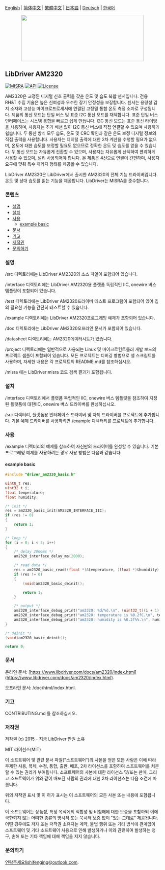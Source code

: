 [English](/README.md) | [ 简体中文](/README_zh-Hans.md) | [繁體中文](/README_zh-Hant.md) | [日本語](/README_ja.md) | [Deutsch](/README_de.md) | [한국어](/README_ko.md)

<div align=center>
<img src="/doc/image/logo.svg" width="400" height="150"/>
</div>

## LibDriver AM2320

[![MISRA](https://img.shields.io/badge/misra-compliant-brightgreen.svg)](/misra/README.md) [![API](https://img.shields.io/badge/api-reference-blue.svg)](https://www.libdriver.com/docs/am2320/index.html) [![License](https://img.shields.io/badge/license-MIT-brightgreen.svg)](/LICENSE)

AM2320은 교정된 디지털 신호 출력을 갖춘 온도 및 습도 복합 센서입니다. 전용 RH&T 수집 기술은 높은 신뢰성과 우수한 장기 안정성을 보장합니다. 센서는 용량성 감지 소자와 고성능 마이크로프로세서에 연결된 고정밀 통합 온도 측정 소자로 구성됩니다. 제품의 통신 모드는 단일 버스 및 표준 I2C 통신 모드를 채택합니다. 표준 단일 버스 인터페이스는 시스템 통합을 빠르고 쉽게 만듭니다. I2C 통신 모드는 표준 통신 타이밍을 사용하며, 사용자는 추가 배선 없이 I2C 통신 버스에 직접 연결할 수 있으며 사용하기 쉽습니다. 두 통신 방식 모두 습도, 온도 및 CRC 확인과 같은 온도 보정 디지털 정보의 직접 출력을 사용합니다. 사용자는 디지털 출력에 대한 2차 계산을 수행할 필요가 없으며, 온도에 대한 습도를 보정할 필요도 없으므로 정확한 온도 및 습도를 얻을 수 있습니다. 두 통신 모드는 자유롭게 전환할 수 있으며, 사용자는 자유롭게 선택하여 편리하게 사용할 수 있으며, 널리 사용되어야 합니다. 본 제품은 4선으로 연결이 간편하며, 사용자 요구에 맞춰 특수 패키지 형태를 제공할 수 있습니다.

LibDriver AM2320은 LibDriver에서 출시한 AM2320의 전체 기능 드라이버입니다. 온도 및 상대 습도를 읽는 기능을 제공합니다. LibDriver는 MISRA를 준수합니다.

### 콘텐츠

  - [설명](#설명)
  - [설치](#설치)
  - [사용](#사용)
    - [example basic](#example-basic)
  - [문서](#문서)
  - [기고](#기고)
  - [저작권](#저작권)
  - [문의하기](#문의하기)

### 설명

/src 디렉토리에는 LibDriver AM2320의 소스 파일이 포함되어 있습니다.

/interface 디렉토리에는 LibDriver AM2320용 플랫폼 독립적인 IIC, onewire 버스 템플릿이 포함되어 있습니다.

/test 디렉토리에는 LibDriver AM2320드라이버 테스트 프로그램이 포함되어 있어 칩의 필요한 기능을 간단히 테스트할 수 있습니다.

/example 디렉토리에는 LibDriver AM2320프로그래밍 예제가 포함되어 있습니다.

/doc 디렉토리에는 LibDriver AM2320오프라인 문서가 포함되어 있습니다.

/datasheet 디렉토리에는 AM2320데이터시트가 있습니다.

/project 디렉토리에는 일반적으로 사용되는 Linux 및 마이크로컨트롤러 개발 보드의 프로젝트 샘플이 포함되어 있습니다. 모든 프로젝트는 디버깅 방법으로 셸 스크립트를 사용하며, 자세한 내용은 각 프로젝트의 README.md를 참조하십시오.

/misra 에는 LibDriver misra 코드 검색 결과가 포함됩니다.

### 설치

/interface 디렉토리에서 플랫폼 독립적인 IIC, onewire 버스 템플릿을 참조하여 지정된 플랫폼에 대한IIC,  onewire 버스 드라이버를 완성하십시오.

/src 디렉터리, 플랫폼용 인터페이스 드라이버 및 자체 드라이버를 프로젝트에 추가합니다. 기본 예제 드라이버를 사용하려면 /example 디렉터리를 프로젝트에 추가합니다.

### 사용

/example 디렉터리의 예제를 참조하여 자신만의 드라이버를 완성할 수 있습니다. 기본 프로그래밍 예제를 사용하려는 경우 사용 방법은 다음과 같습니다.

#### example basic

```C
#include "driver_am2320_basic.h"

uint8_t res;
uint32_t i;
float temperature;
float humidity;

/* init */
res = am2320_basic_init(AM2320_INTERFACE_IIC);
if (res != 0)
{
    return 1;
}

/* loop */
for (i = 0; i < 3; i++)
{
    /* delay 2000ms */
    am2320_interface_delay_ms(2000);

    /* read data */
    res = am2320_basic_read((float *)&temperature, (float *)&humidity);
    if (res != 0)
    {
        (void)am2320_basic_deinit();

        return 1;
    }

    /* output */
    am2320_interface_debug_print("am2320: %d/%d.\n", (uint32_t)(i + 1), (uint32_t)3);
    am2320_interface_debug_print("am2320: temperature is %0.2fC.\n", temperature);
    am2320_interface_debug_print("am2320: humidity is %0.2f%%.\n", humidity); 
}

/* deinit */
(void)am2320_basic_deinit();

return 0;
```

### 문서

온라인 문서: [https://www.libdriver.com/docs/am2320/index.html](https://www.libdriver.com/docs/am2320/index.html).

오프라인 문서: /doc/html/index.html.

### 기고

CONTRIBUTING.md 를 참조하십시오.

### 저작권

저작권 (c) 2015 - 지금 LibDriver 판권 소유

MIT 라이선스(MIT)

이 소프트웨어 및 관련 문서 파일("소프트웨어")의 사본을 얻은 모든 사람은 이에 따라 무제한 사용, 복제, 수정, 통합, 출판, 배포, 2차 라이선스를 포함하여 소프트웨어를 처분할 수 있는 권리가 부여됩니다. 소프트웨어의 사본에 대한 라이선스 및/또는 판매, 그리고 소프트웨어가 위와 같이 배포된 사람의 권리에 대한 2차 라이선스는 다음 조건에 따릅니다.

위의 저작권 표시 및 이 허가 표시는 이 소프트웨어의 모든 사본 또는 내용에 포함됩니다.

이 소프트웨어는 상품성, 특정 목적에의 적합성 및 비침해에 대한 보증을 포함하되 이에 국한되지 않는 어떠한 종류의 명시적 또는 묵시적 보증 없이 "있는 그대로" 제공됩니다. 어떤 경우에도 저자 또는 저작권 소유자는 계약, 불법 행위 또는 기타 방식에 관계없이 소프트웨어 및 기타 소프트웨어 사용으로 인해 발생하거나 이와 관련하여 발생하는 청구, 손해 또는 기타 책임에 대해 책임을 지지 않습니다.

### 문의하기

연락주세요lishifenging@outlook.com.